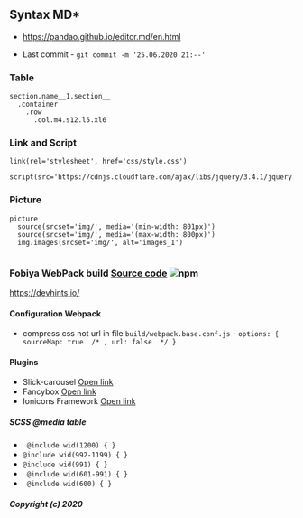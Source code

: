 
## Syntax MD*

* https://pandao.github.io/editor.md/en.html

* Last commit -  ``git commit -m '25.06.2020 21:--'``




### Table
```
section.name__1.section__
  .container
    .row
      .col.m4.s12.l5.xl6
```
### Link and Script
```
link(rel='stylesheet', href='css/style.css')

script(src='https://cdnjs.cloudflare.com/ajax/libs/jquery/3.4.1/jquery.js')
```
### Picture
```
picture
  source(srcset='img/', media='(min-width: 801px)')
  source(srcset='img/', media='(max-width: 800px)')
  img.images(srcset='img/', alt='images_1')
  
```

### Fobiya WebPack build [Source code](https://github.com/Fobiya/coursecode) ![npm](https://badgen.net/npm/v/@babel/core) 

https://devhints.io/

#### Configuration Webpack
* compress css not url in file ``build/webpack.base.conf.js``  -  `` options: { sourceMap: true  /* , url: false  */ } ``


#### Plugins
* Slick-carousel  [Open link](https://github.com/kenwheeler/slick/)   
* Fancybox [Open link](https://github.com/fancyapps/fancybox)  
* Ionicons Framework [Open link](https://ionicons.com/v2/)  


##### SCSS @media table

*  `` @include wid(1200) { }``
*  `` @include wid(992-1199) { } ``
*  `` @include wid(991) { } ``
*  `` @include wid(601-991) { }``
*  `` @include wid(600) { }``

##### Copyright (c) 2020